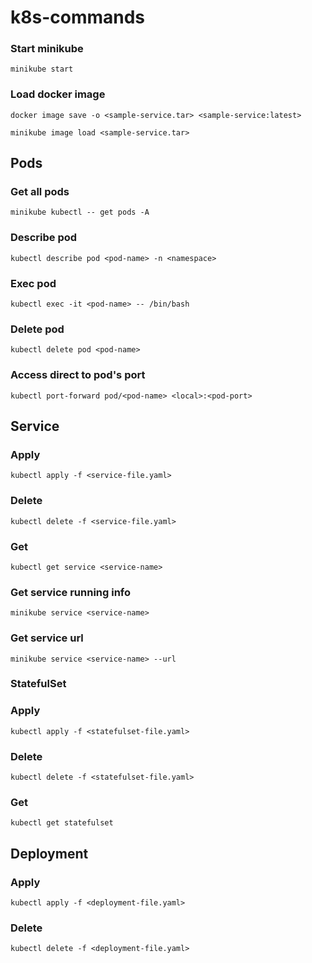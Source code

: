 # k8s-commands
### Start minikube
```minikube start```
### Load docker image
```
docker image save -o <sample-service.tar> <sample-service:latest>
```

```minikube image load <sample-service.tar>```
## Pods
### Get all pods
```minikube kubectl -- get pods -A```
### Describe pod 
```kubectl describe pod <pod-name> -n <namespace>```
### Exec pod
```kubectl exec -it <pod-name> -- /bin/bash```
### Delete pod
```kubectl delete pod <pod-name>```
### Access direct to pod's port
```kubectl port-forward pod/<pod-name> <local>:<pod-port>```
## Service
### Apply
```kubectl apply -f <service-file.yaml>```
### Delete
```kubectl delete -f <service-file.yaml>```
### Get
```kubectl get service <service-name>```
### Get service running info
```minikube service <service-name>```
### Get service url
```minikube service <service-name> --url```
### StatefulSet
### Apply
```kubectl apply -f <statefulset-file.yaml>```
### Delete
```kubectl delete -f <statefulset-file.yaml>```
### Get
```kubectl get statefulset```
## Deployment
### Apply 
```kubectl apply -f <deployment-file.yaml>```
### Delete 
```kubectl delete -f <deployment-file.yaml>```
